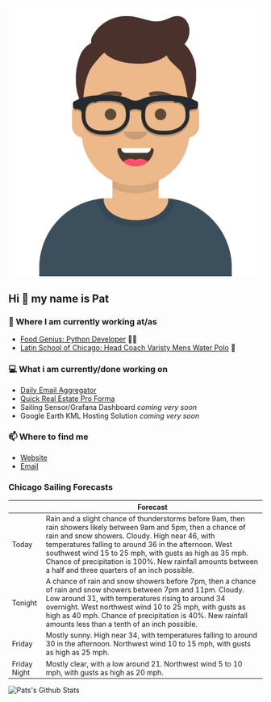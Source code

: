 [![Social banner for p-j-falconer](https://raw.githubusercontent.com/P-J-FALCONER/P-J-FALCONER/master/assets/avataaars.svg)](https://patfalconer.com/)
## Hi :wave: my name is Pat

### 💼 Where I am currently working at/as
- [Food Genius: Python Developer](https://getfoodgenius.com/) 🍔🐍
- [Latin School of Chicago: Head Coach Varisty Mens Water Polo](https://www.latinschool.org/) 🤽


### 💻 What i am currently/done working on
 - [Daily Email Aggregator](https://github.com/P-J-FALCONER/dott_daily_mail)
 - [Quick Real Estate Pro Forma](https://github.com/P-J-FALCONER/henry)
 - Sailing Sensor/Grafana Dashboard *coming very soon*
 - Google Earth KML Hosting Solution *coming very soon*

### 📫 Where to find me
 - [Website](https://patfalconer.com/)
 - [Email](mailto:patrick.j.falconer@gmail.com)


### Chicago Sailing Forecasts
|   | Forecast  |
|---|---|
| Today | Rain and a slight chance of thunderstorms before 9am, then rain showers likely between 9am and 5pm, then a chance of rain and snow showers. Cloudy. High near 46, with temperatures falling to around 36 in the afternoon. West southwest wind 15 to 25 mph, with gusts as high as 35 mph. Chance of precipitation is 100%. New rainfall amounts between a half and three quarters of an inch possible. |
| Tonight | A chance of rain and snow showers before 7pm, then a chance of rain and snow showers between 7pm and 11pm. Cloudy. Low around 31, with temperatures rising to around 34 overnight. West northwest wind 10 to 25 mph, with gusts as high as 40 mph. Chance of precipitation is 40%. New rainfall amounts less than a tenth of an inch possible. |
| Friday | Mostly sunny. High near 34, with temperatures falling to around 30 in the afternoon. Northwest wind 10 to 15 mph, with gusts as high as 25 mph. |
| Friday Night | Mostly clear, with a low around 21. Northwest wind 5 to 10 mph, with gusts as high as 20 mph. |

![Pats's Github Stats](https://github-readme-stats.vercel.app/api?username=p-j-falconer&show_icons=true&theme=radical)
